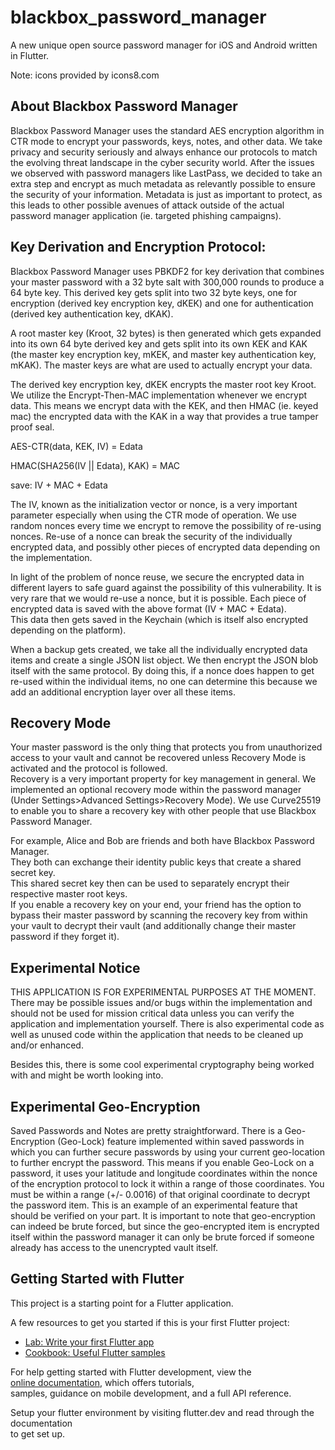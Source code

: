 # blackbox_password_manager

A new unique open source password manager for iOS and Android written in Flutter.

Note: icons provided by icons8.com 

## About Blackbox Password Manager 

Blackbox Password Manager uses the standard AES encryption algorithm in CTR mode to encrypt your passwords, 
keys, notes, and other data.  We take privacy and security seriously and always enhance 
our protocols to match the evolving threat landscape in the cyber security world.  After the issues 
we observed with password managers like LastPass, we decided to take an extra step and encrypt as 
much metadata as relevantly possible to ensure the security of your information.  Metadata is just as
important to protect, as this leads to other possible avenues of attack outside of the actual 
password manager application (ie. targeted phishing campaigns).

## Key Derivation and Encryption Protocol:

Blackbox Password Manager uses PBKDF2 for key derivation that combines 
your master password with a 32 byte salt with 300,000 rounds 
to produce a 64 byte key.  This derived key gets split into two 32 byte keys,
one for encryption (derived key encryption key, dKEK) and one for authentication 
(derived key authentication key, dKAK).

A root master key (Kroot, 32 bytes) is then generated which gets expanded into its own 64 byte 
derived key and gets split into its own KEK and KAK (the master key encryption key, mKEK, and 
master key authentication key, mKAK).  The master keys are what are used to actually encrypt your data.

The derived key encryption key, dKEK encrypts the master root key Kroot.  We utilize the 
Encrypt-Then-MAC implementation whenever we encrypt data.  This means we encrypt data with the KEK,
and then HMAC (ie. keyed mac) the encrypted data with the KAK in a way that provides a true tamper proof seal.

AES-CTR(data, KEK, IV) = Edata

HMAC(SHA256(IV || Edata), KAK) = MAC 

save: IV + MAC + Edata

The IV, known as the initialization vector or nonce, is a very important parameter especially when 
using the CTR mode of operation.  We use random nonces every time we encrypt to remove the possibility
of re-using nonces.  Re-use of a nonce can break the security of the individually encrypted data, and 
possibly other pieces of encrypted data depending on the implementation.

In light of the problem of nonce reuse, we secure the encrypted data in different layers to safe guard
against the possibility of this vulnerability. It is very rare that we would re-use a nonce, but it is 
possible.  Each piece of encrypted data is saved with the above format (IV + MAC + Edata).  
This data then gets saved in the Keychain (which is itself also encrypted depending on the platform).

When a backup gets created, we take all the individually encrypted data items and create a single
JSON list object.  We then encrypt the JSON blob itself with the same protocol.  By doing this, if a nonce
does happen to get re-used within the individual items, no one can determine this because we add an 
additional encryption layer over all these items.

## Recovery Mode

Your master password is the only thing that protects you from unauthorized access to your vault and 
cannot be recovered unless Recovery Mode is activated and the protocol is followed.  
Recovery is a very important property for key management in general.
We implemented an optional recovery mode within the password manager
(Under Settings>Advanced Settings>Recovery Mode).  We use Curve25519 to enable you to share a
recovery key with other people that use Blackbox Password Manager.  

For example, Alice and Bob are friends and both have Blackbox Password Manager.  
They both can exchange their identity public keys that create a shared secret key.  
This shared secret key then can be used to separately encrypt their respective master root keys.  
If you enable a recovery key on your end, your friend has the option 
to bypass their master password by scanning the recovery key from within your vault to decrypt their vault 
(and additionally change their master password if they forget it).


## Experimental Notice

THIS APPLICATION IS FOR EXPERIMENTAL PURPOSES AT THE MOMENT.  There may be possible issues and/or bugs
within the implementation and should not be used for mission critical data unless you can verify
the application and implementation yourself.  There is also experimental code as well as unused code 
within the application that needs to be cleaned up and/or enhanced.

Besides this, there is some cool experimental cryptography being worked with and might be worth looking into.

## Experimental Geo-Encryption

Saved Passwords and Notes are pretty straightforward.  There is a Geo-Encryption (Geo-Lock) feature 
implemented within saved passwords in which you can further secure passwords by using your current geo-location
to further encrypt the password.  This means if you enable Geo-Lock on a password, it uses your 
latitude and longitude coordinates within the nonce of the encryption protocol to lock it within a 
range of those coordinates.  You must be within a range (+/- 0.0016) of that original coordinate to 
decrypt the password item.  This is an example of an experimental feature that should be verified on your part.  It is 
important to note that geo-encryption can indeed be brute forced, but since the geo-encrypted item
is encrypted itself within the password manager it can only be brute forced if someone already has access
to the unencrypted vault itself.


## Getting Started with Flutter                                                               
                                                                                        
This project is a starting point for a Flutter application.                                   
                                                                                              
A few resources to get you started if this is your first Flutter project:                     
                                                                                              
- [Lab: Write your first Flutter app](https://docs.flutter.dev/get-started/codelab)           
- [Cookbook: Useful Flutter samples](https://docs.flutter.dev/cookbook)                       
                                                                                              
For help getting started with Flutter development, view the                                   
[online documentation](https://docs.flutter.dev/), which offers tutorials,                    
samples, guidance on mobile development, and a full API reference.                            
                                                                                              
Setup your flutter environment by visiting flutter.dev and read through the documentation     
to get set up.                                                                                
